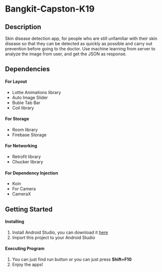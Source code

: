 # Bangkit-Capston-K19


## Description
Skin disease detection app, for people who are still unfamiliar with their skin disease so that they can be detected as quickly as possible and carry out prevention before going to the doctor. Use machine learning from server to analyze the image from user, and get the JSON as response.

## Dependencies
#### For Layout
* Lottie Animations library
* Auto Image Slider
* Buble Tab Bar
* Coil library
#### For Storage
* Room library
* Firebase Storage
#### For Networking
* Retrofit library
* Chucker library
#### For Dependency Injection
* Koin
* For Camera
* CameraX

## Getting Started
#### Installing
1. Install Android Studio, you can download it [here](https://developer.android.com/studio)
2. Import this project to your Android Studio
#### Executing Program
1. You can just find run button or you can just press **Shift+F10**
2. Enjoy the apps!



